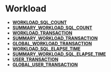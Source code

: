 # Workload<a name="ZH-CN_TOPIC_0245374722"></a>

-   **[WORKLOAD\_SQL\_COUNT](WORKLOAD_SQL_COUNT.md)**
-   **[SUMMARY\_WORKLOAD\_SQL\_COUNT](SUMMARY_WORKLOAD_SQL_COUNT.md)**
-   **[WORKLOAD\_TRANSACTION](WORKLOAD_TRANSACTION.md)**
-   **[SUMMARY\_WORKLOAD\_TRANSACTION](SUMMARY_WORKLOAD_TRANSACTION.md)**
-   **[GLOBAL\_WORKLOAD\_TRANSACTION](GLOBAL_WORKLOAD_TRANSACTION.md)**
-   **[WORKLOAD\_SQL\_ELAPSE\_TIME](WORKLOAD_SQL_ELAPSE_TIME.md)**
-   **[SUMMARY\_WORKLOAD\_SQL\_ELAPSE\_TIME](SUMMARY_WORKLOAD_SQL_ELAPSE_TIME.md)**
-   **[USER\_TRANSACTION](USER_TRANSACTION.md)**
-   **[GLOBAL\_USER\_TRANSACTION](GLOBAL_USER_TRANSACTION.md)**
